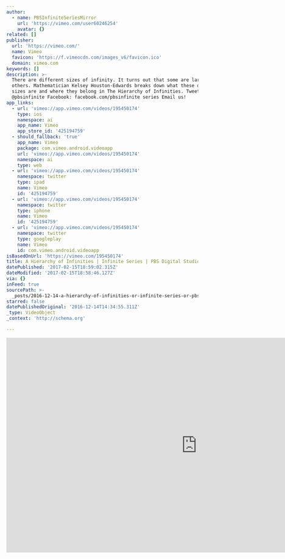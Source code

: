 ```yaml
---
author:
  - name: PBSInfiniteSeriesMirror
    url: 'https://vimeo.com/user60246254'
    avatar: {}
related: []
publisher:
  url: 'https://vimeo.com/'
  name: Vimeo
  favicon: 'https://f.vimeocdn.com/images_v6/favicon.ico'
  domain: vimeo.com
keywords: []
description: >-
  There are different sizes of infinity. It turns out that some are larger than
  others. Mathematician Kelsey Houston-Edwards breaks down what these different
  sizes are and where they belong in The Hierarchy of Infinities. Tweet at us!
  @pbsinfinite Facebook: facebook.com/pbsinfinite series Email us!
app_links:
  - url: 'vimeo://app.vimeo.com/videos/195450174'
    type: ios
    namespace: ai
    app_name: Vimeo
    app_store_id: '425194759'
  - should_fallback: 'true'
    app_name: Vimeo
    package: com.vimeo.android.videoapp
    url: 'vimeo://app.vimeo.com/videos/195450174'
    namespace: ai
    type: web
  - url: 'vimeo://app.vimeo.com/videos/195450174'
    namespace: twitter
    type: ipad
    name: Vimeo
    id: '425194759'
  - url: 'vimeo://app.vimeo.com/videos/195450174'
    namespace: twitter
    type: iphone
    name: Vimeo
    id: '425194759'
  - url: 'vimeo://app.vimeo.com/videos/195450174'
    namespace: twitter
    type: googleplay
    name: Vimeo
    id: com.vimeo.android.videoapp
isBasedOnUrl: 'https://vimeo.com/195450174'
title: A Hierarchy of Infinities | Infinite Series | PBS Digital Studios
datePublished: '2017-02-15T18:59:02.315Z'
dateModified: '2017-02-15T18:58:46.127Z'
via: {}
inFeed: true
sourcePath: >-
  _posts/2016-12-14-a-hierarchy-of-infinities-or-infinite-series-or-pbs-digital-st.md
starred: false
datePublishedOriginal: '2016-12-14T14:34:55.311Z'
_type: VideoObject
_context: 'http://schema.org'

---
```

<iframe src="https://cdn.embedly.com/widgets/media.html?src=https%3A%2F%2Fplayer.vimeo.com%2Fvideo%2F195450174&amp;url=https%3A%2F%2Fvimeo.com%2F195450174&amp;image=https%3A%2F%2Fi.vimeocdn.com%2Fvideo%2F607662485_1280.jpg&amp;key=b7d04c9b404c499eba89ee7072e1c4f7&amp;type=text%2Fhtml&amp;schema=vimeo" width="1000" height="563" scrolling="no" frameborder="0" allowfullscreen="" style=""></iframe>